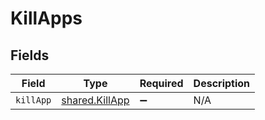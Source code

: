 # KillApps


## Fields

| Field                                            | Type                                             | Required                                         | Description                                      |
| ------------------------------------------------ | ------------------------------------------------ | ------------------------------------------------ | ------------------------------------------------ |
| `killApp`                                        | [shared.KillApp](../../models/shared/killapp.md) | :heavy_minus_sign:                               | N/A                                              |